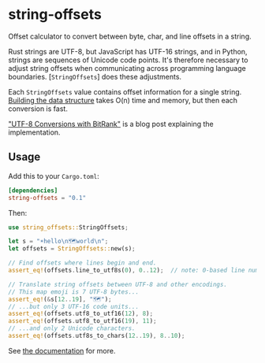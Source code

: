 # string-offsets

Offset calculator to convert between byte, char, and line offsets in a string.

Rust strings are UTF-8, but JavaScript has UTF-16 strings, and in Python, strings are sequences of
Unicode code points. It's therefore necessary to adjust string offsets when communicating across
programming language boundaries. [`StringOffsets`] does these adjustments.

Each `StringOffsets` value contains offset information for a single string. [Building the data
structure](StringOffsets::new) takes O(n) time and memory, but then each conversion is fast.

["UTF-8 Conversions with BitRank"](https://adaptivepatchwork.com/2023/07/10/utf-conversion/) is a
blog post explaining the implementation.

## Usage

Add this to your `Cargo.toml`:

```toml
[dependencies]
string-offsets = "0.1"
```

Then:

```rust
use string_offsets::StringOffsets;

let s = "☀️hello\n🗺️world\n";
let offsets = StringOffsets::new(s);

// Find offsets where lines begin and end.
assert_eq!(offsets.line_to_utf8s(0), 0..12);  // note: 0-based line numbers

// Translate string offsets between UTF-8 and other encodings.
// This map emoji is 7 UTF-8 bytes...
assert_eq!(&s[12..19], "🗺️");
// ...but only 3 UTF-16 code units...
assert_eq!(offsets.utf8_to_utf16(12), 8);
assert_eq!(offsets.utf8_to_utf16(19), 11);
// ...and only 2 Unicode characters.
assert_eq!(offsets.utf8s_to_chars(12..19), 8..10);
```

See [the documentation](https://docs.rs/string-offsets/latest/string_offsets/struct.StringOffsets.html) for more.
